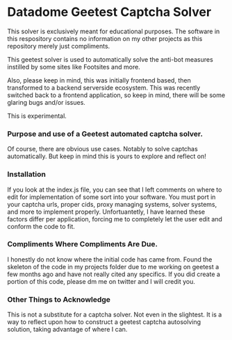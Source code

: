 # Datadome Geetest Captcha Solver
This solver is exclusively meant for educational purposes. The software in this respository contains no information on my other projects as this repository merely just compliments. 

This geetest solver is used to automatically solve the anti-bot measures instilled by some sites like Footsites and more. 

Also, please keep in mind, this was initially frontend based, then transformed to a backend serverside ecosystem. This was recently switched back to a frontend application, so keep in mind, there will be some glaring bugs and/or issues. 

This is experimental.

### Purpose and use of a Geetest automated captcha solver. 
Of course, there are obvious use cases. Notably to solve captchas automatically. But keep in mind this is yours to explore and reflect on! 

### Installation 
If you look at the index.js file, you can see that I left comments on where to edit for implementation of some sort into your software. You must port in your captcha urls, proper cids, proxy managing systems, solver systems, and more to implement properly. Unfortuantetly, I have learned these factors differ per application, forcing me to completely let the user edit and conform the code to fit. 

### Compliments Where Compliments Are Due. 
I honestly do not know where the initial code has came from. Found the skeleton of the code in my projects folder due to me working on geetest a few months ago and have not really cited any specifics. If you did create a portion of this code, please dm me on twitter and I will credit you. 

### Other Things to Acknowledge 
This is not a substitute for a captcha solver. Not even in the slightest. It is a way to reflect upon how to construct a geetest captcha autosolving solution, taking advantage of where I can. 
